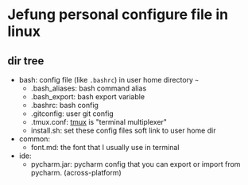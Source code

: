 # Jefung personal configure file in linux
## dir tree

* bash: config file (like `.bashrc`) in user home directory `~`
	* .bash_aliases: bash command alias
	* .bash_export: bash export variable
	* .bashrc: bash config
	* .gitconfig: user git config
	* .tmux.conf: [tmux](https://github.com/tmux/tmux) is "terminal multiplexer"
	* install.sh: set these config files soft link to user home dir
* common:
	* font.md: the font that I usually use in terminal
* ide:
	* pycharm.jar: pycharm config that you can export or import from pycharm. (across-platform)

